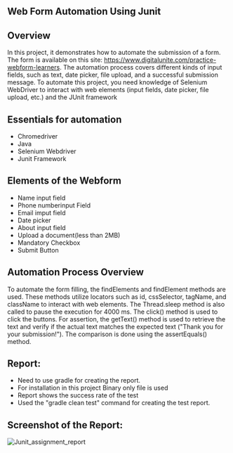 ## Web Form Automation Using Junit
## Overview
In this project, it demonstrates how to automate the submission of a form. The form is available on this site: https://www.digitalunite.com/practice-webform-learners. The automation process covers different kinds of input fields, such as text, date picker, file upload, and a successful submission message.
To automate this project, you need knowledge of Selenium WebDriver to interact with web elements (input fields, date picker, file upload, etc.) and the JUnit framework

## Essentials for automation
- Chromedriver
- Java
- Selenium Webdriver
- Junit Framework

## Elements of the Webform
- Name input field
- Phone numberinput Field
- Email imput field
- Date picker
- About input field
- Upload a document(less than 2MB)
- Mandatory Checkbox
- Submit Button

## Automation Process Overview
To automate the form filling, the findElements and findElement methods are used. These methods utilize locators such as id, cssSelector, tagName, and className to interact with web elements. The Thread.sleep method is also called to pause the execution for 4000 ms.
The click() method is used to click the buttons. For assertion, the getText() method is used to retrieve the text and verify if the actual text matches the expected text ("Thank you for your submission!"). The comparison is done using the assertEquals() method.

## Report:
- Need to use gradle for creating the report.
- For installation in this project Binary only file is used
- Report shows the success rate of the test
- Used the "gradle clean test" command for creating the test report.

## Screenshot of the Report:

![Junit_assignment_report](https://github.com/user-attachments/assets/61643f7f-6a3e-4f96-80eb-4f7a848ef784)



